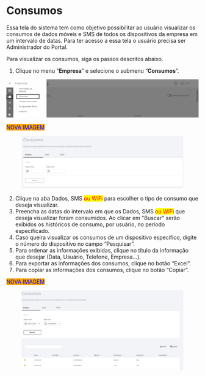 # Consumos

Essa tela do sistema tem como objetivo possibilitar ao usuário visualizar os consumos de dados móveis e SMS de todos os dispositivos da empresa em um intervalo de datas. Para ter acesso a essa tela o usuário precisa ser Administrador do Portal.

Para visualizar os consumos, siga os passos descritos abaixo.

1. Clique no menu “**Empresa**” e selecione o submenu “**Consumos**”.

![](<../../../.gitbook/assets/0 (10).png>)

<mark style="color:blue;background-color:orange;">NOVA IMAGEM</mark>

<figure><img src="../../../.gitbook/assets/Captura de tela 2024-08-27 161617.png" alt=""><figcaption></figcaption></figure>

2. Clique na aba Dados, SMS <mark style="color:red;">ou WiFi</mark> para escolher o tipo de consumo que deseja visualizar.
3. Preencha as datas do intervalo em que os Dados, SMS <mark style="color:red;">ou WiFi</mark> que deseja visualizar foram consumidos. Ao clicar em "Buscar" serão exibidos os históricos de consumo, por usuário, no período especificado.
4. Caso queira visualizar os consumos de um dispositivo específico, digite o número do dispositivo no campo “Pesquisar”.
5. Para ordenar as informações exibidas, clique no título da informação que desejar (Data, Usuário, Telefone, Empresa...).
6. Para exportar as informações dos consumos, clique no botão “Excel”.
7. Para copiar as informações dos consumos, clique no botão “Copiar”.

<mark style="color:blue;background-color:orange;">NOVA IMAGEM</mark>

<figure><img src="../../../.gitbook/assets/Captura de tela 2024-08-27 161955.png" alt=""><figcaption></figcaption></figure>
